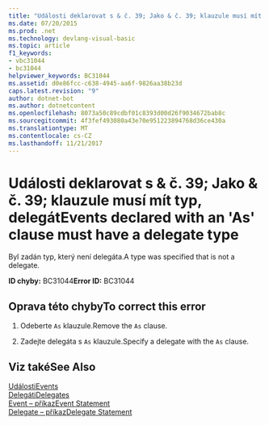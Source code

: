 ```yaml
---
title: "Události deklarovat s & č. 39; Jako & č. 39; klauzule musí mít typ, delegát"
ms.date: 07/20/2015
ms.prod: .net
ms.technology: devlang-visual-basic
ms.topic: article
f1_keywords:
- vbc31044
- bc31044
helpviewer_keywords: BC31044
ms.assetid: d0e86fcc-c638-4945-aa6f-9826aa38b23d
caps.latest.revision: "9"
author: dotnet-bot
ms.author: dotnetcontent
ms.openlocfilehash: 8073a50c89cdbf01c8393d00d26f9034672bab8c
ms.sourcegitcommit: 4f3fef493080a43e70e951223894768d36ce430a
ms.translationtype: MT
ms.contentlocale: cs-CZ
ms.lasthandoff: 11/21/2017
---
```

# <a name="events-declared-with-an-39as39-clause-must-have-a-delegate-type"></a><span data-ttu-id="d9446-102">Události deklarovat s & č. 39; Jako & č. 39; klauzule musí mít typ, delegát</span><span class="sxs-lookup"><span data-stu-id="d9446-102">Events declared with an &#39;As&#39; clause must have a delegate type</span></span>
<span data-ttu-id="d9446-103">Byl zadán typ, který není delegáta.</span><span class="sxs-lookup"><span data-stu-id="d9446-103">A type was specified that is not a delegate.</span></span>  
  
 <span data-ttu-id="d9446-104">**ID chyby:** BC31044</span><span class="sxs-lookup"><span data-stu-id="d9446-104">**Error ID:** BC31044</span></span>  
  
## <a name="to-correct-this-error"></a><span data-ttu-id="d9446-105">Oprava této chyby</span><span class="sxs-lookup"><span data-stu-id="d9446-105">To correct this error</span></span>  
  
1.  <span data-ttu-id="d9446-106">Odeberte `As` klauzule.</span><span class="sxs-lookup"><span data-stu-id="d9446-106">Remove the `As` clause.</span></span>  
  
2.  <span data-ttu-id="d9446-107">Zadejte delegáta s `As` klauzule.</span><span class="sxs-lookup"><span data-stu-id="d9446-107">Specify a delegate with the `As` clause.</span></span>  
  
## <a name="see-also"></a><span data-ttu-id="d9446-108">Viz také</span><span class="sxs-lookup"><span data-stu-id="d9446-108">See Also</span></span>  
 [<span data-ttu-id="d9446-109">Události</span><span class="sxs-lookup"><span data-stu-id="d9446-109">Events</span></span>](../../visual-basic/programming-guide/language-features/events/index.md)  
 [<span data-ttu-id="d9446-110">Delegáti</span><span class="sxs-lookup"><span data-stu-id="d9446-110">Delegates</span></span>](../../visual-basic/programming-guide/language-features/delegates/index.md)  
 [<span data-ttu-id="d9446-111">Event – příkaz</span><span class="sxs-lookup"><span data-stu-id="d9446-111">Event Statement</span></span>](../../visual-basic/language-reference/statements/event-statement.md)  
 [<span data-ttu-id="d9446-112">Delegate – příkaz</span><span class="sxs-lookup"><span data-stu-id="d9446-112">Delegate Statement</span></span>](../../visual-basic/language-reference/statements/delegate-statement.md)

